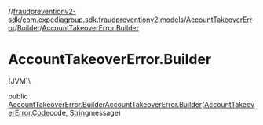 //[fraudpreventionv2-sdk](../../../../index.md)/[com.expediagroup.sdk.fraudpreventionv2.models](../../index.md)/[AccountTakeoverError](../index.md)/[Builder](index.md)/[AccountTakeoverError.Builder](-account-takeover-error.-builder.md)

# AccountTakeoverError.Builder

[JVM]\

public [AccountTakeoverError.Builder](index.md)[AccountTakeoverError.Builder](-account-takeover-error.-builder.md)([AccountTakeoverError.Code](../-code/index.md)code, [String](https://docs.oracle.com/javase/8/docs/api/java/lang/String.html)message)

